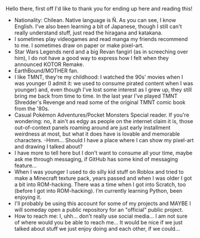 Hello there, first off I'd like to thank you for ending up here and reading this!
- Nationality: Chilean. Native language is Ñ. As you can see, I know English. I've also been learning a bit of Japanese, though I still can't really understand stuff, just read the
  hiragana and katakana.  
- I sometimes play videogames and read manga my friends recommend to me. I sometimes draw on paper or make pixel-art.
- Star Wars Legends nerd and a big Revan fangirl (as in screeching over him), I do not have a good way to express how I felt when they announced KOTOR Remake.
- EarthBound/MOTHER fan.
- I like TMNT, they're my childhood: I watched the 90s' movies when I was younger (I admit it: we used to consume pirated content when I was younger) and, even though I've lost some
  interest as I grew up, they still bring me back from time to time. In the last year I've played TMNT Shredder's Revenge and read some of the original TMNT comic book from the '80s.
- Casual Pokémon Adventures/Pocket Monsters Special reader. If you're wondering: no, it ain't as edgy as people on the internet claim it is, those out-of-context panels roaming
  around are just early installment weirdness at most, but what it does have is lovable and memorable characters.
-Hmm... Should I have a place where I can show my pixel-art and drawing I talked about?
- I have more to tell here but I don't want to consume all your time, maybe ask me through messaging, if GitHub has some kind of messaging feature...
- When I was younger I used to do silly kid stuff on Roblox and tried to make a Minecraft texture pack, years passed and when I was older I got a bit into ROM-hacking. There was a
  time when I got into Scratch, too (before I got into ROM-hacking). I’m currently learning Python, been enjoying it.
- I'll probably be using this account for some of my projects and MAYBE I will someday open a public repository for an "official" public project.
- How to reach me: I, uhh... don't really use social media... I am not sure of where would you be able to reach me... It would be nice if we just talked about stuff we just enjoy
  doing and each other, if we could...

<!---
Kdekalcio/Kdekalcio is a ✨ special ✨ repository because its `README.md` (this file) appears on your GitHub profile.
You can click the Preview link to take a look at your changes.
--->

